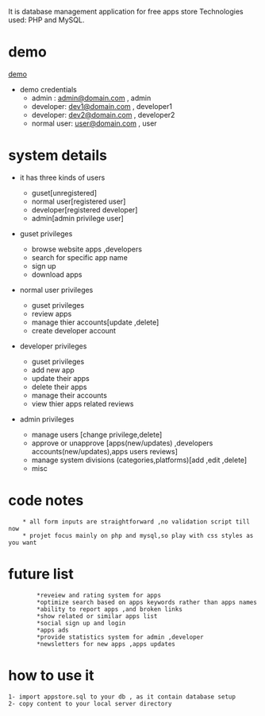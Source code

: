 It is database management application for free apps store 
Technologies used: PHP and MySQL.

demo
====

[demo](https://freeappstore.000webhostapp.com/)

* demo credentials 
	* admin :   admin@domain.com , admin
	* developer: dev1@domain.com , developer1
	* developer: dev2@domain.com , developer2
	* normal user: user@domain.com , user
	
system details
==============

* it has three kinds of users 
	* guset[unregistered] 
	* normal user[registered user]	
	* developer[registered developer]	
	* admin[admin privilege user]

* guset privileges
	* browse website apps ,developers 
	* search for specific app name
	* sign up 
	* download apps

* normal user privileges
	* guset privileges
	* review apps
	* manage thier accounts[update ,delete]
	* create developer account

* developer privileges
	* guset privileges
	* add new app 
	* update their apps
	* delete their apps
	* manage their accounts
	* view thier apps related reviews 
	
* admin privileges
	* manage users [change privilege,delete]
	* approve or unapprove  [apps(new/updates) ,developers accounts(new/updates),apps users reviews]
	* manage system divisions (categories,platforms)[add ,edit ,delete]
	* misc


code notes
==========
		* all form inputs are straightforward ,no validation script till now
        * projet focus mainly on php and mysql,so play with css styles as you want
		
		
		

future list
============
			*reveiew and rating system for apps 
			*optimize search based on apps keywords rather than apps names
			*ability to report apps ,and broken links 
			*show related or similar apps list 
			*social sign up and login 
			*apps ads
			*provide statistics system for admin ,developer
			*newsletters for new apps ,apps updates
			
how to use it 
=============
	1- import appstore.sql to your db , as it contain database setup 
	2- copy content to your local server directory 
